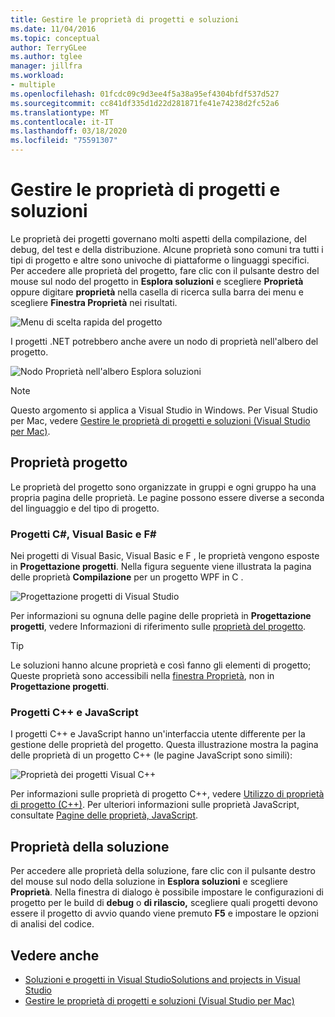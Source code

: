 ```yaml
---
title: Gestire le proprietà di progetti e soluzioni
ms.date: 11/04/2016
ms.topic: conceptual
author: TerryGLee
ms.author: tglee
manager: jillfra
ms.workload:
- multiple
ms.openlocfilehash: 01fcdc09c9d3ee4f5a38a95ef4304bfdf537d527
ms.sourcegitcommit: cc841df335d1d22d281871fe41e74238d2fc52a6
ms.translationtype: MT
ms.contentlocale: it-IT
ms.lasthandoff: 03/18/2020
ms.locfileid: "75591307"
---
```

# <a name="manage-project-and-solution-properties"></a>Gestire le proprietà di progetti e soluzioni

Le proprietà dei progetti governano molti aspetti della compilazione, del debug, del test e della distribuzione. Alcune proprietà sono comuni tra tutti i tipi di progetto e altre sono univoche di piattaforme o linguaggi specifici. Per accedere alle proprietà del progetto, fare clic con il pulsante destro del mouse sul nodo del progetto in **Esplora soluzioni** e scegliere **Proprietà** oppure digitare **proprietà** nella casella di ricerca sulla barra dei menu e scegliere **Finestra Proprietà** nei risultati.

![Menu di scelta rapida del progetto](../ide/media/vs2015_proj_prop_menu.gif)

I progetti .NET potrebbero anche avere un nodo di proprietà nell'albero del progetto.

![Nodo Proprietà nell'albero Esplora soluzioni](../ide/media/vs2015_props_se.png)

> [!NOTE]
> Questo argomento si applica a Visual Studio in Windows. Per Visual Studio per Mac, vedere [Gestire le proprietà di progetti e soluzioni (Visual Studio per Mac)](/visualstudio/mac/managing-solutions-and-project-properties).

## <a name="project-properties"></a>Proprietà progetto

Le proprietà del progetto sono organizzate in gruppi e ogni gruppo ha una propria pagina delle proprietà. Le pagine possono essere diverse a seconda del linguaggio e del tipo di progetto.

### <a name="c-visual-basic-and-f-projects"></a>Progetti C#, Visual Basic e F#

Nei progetti di Visual Basic, Visual Basic e F , le proprietà vengono esposte in **Progettazione progetti**. Nella figura seguente viene illustrata la pagina delle proprietà **Compilazione** per un progetto WPF in C .

![Progettazione progetti di Visual Studio](../ide/media/vs2015_proppage_build.png)

Per informazioni su ognuna delle pagine delle proprietà in **Progettazione progetti**, vedere Informazioni di riferimento sulle [proprietà del progetto](../ide/reference/project-properties-reference.md).

> [!TIP]
> Le soluzioni hanno alcune proprietà e così fanno gli elementi di progetto; Queste proprietà sono accessibili nella [finestra Proprietà](../ide/reference/properties-window.md), non in **Progettazione progetti**.

### <a name="c-and-javascript-projects"></a>Progetti C++ e JavaScript

I progetti C++ e JavaScript hanno un'interfaccia utente differente per la gestione delle proprietà del progetto. Questa illustrazione mostra la pagina delle proprietà di un progetto C++ (le pagine JavaScript sono simili):

![Proprietà dei progetti Visual C&#43;&#43;](../ide/media/vs2015_projprops_cpp.png)

Per informazioni sulle proprietà di progetto C++, vedere [Utilizzo di proprietà di progetto (C++)](/cpp/build/working-with-project-properties). Per ulteriori informazioni sulle proprietà JavaScript, consultate [Pagine delle proprietà, JavaScript](../ide/reference/property-pages-javascript.md).

## <a name="solution-properties"></a>Proprietà della soluzione

Per accedere alle proprietà della soluzione, fare clic con il pulsante destro del mouse sul nodo della soluzione in **Esplora soluzioni** e scegliere **Proprietà**. Nella finestra di dialogo è possibile impostare le configurazioni di progetto per le build di **debug** o **di rilascio,** scegliere quali progetti devono essere il progetto di avvio quando viene premuto **F5** e impostare le opzioni di analisi del codice.

## <a name="see-also"></a>Vedere anche

- [Soluzioni e progetti in Visual StudioSolutions and projects in Visual Studio](../ide/solutions-and-projects-in-visual-studio.md)
- [Gestire le proprietà di progetti e soluzioni (Visual Studio per Mac)](/visualstudio/mac/managing-solutions-and-project-properties)
